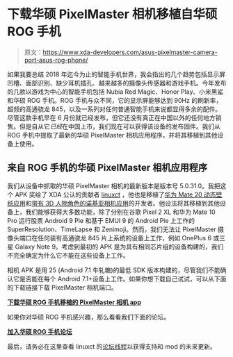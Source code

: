 # 下载华硕 PixelMaster 相机移植自华硕 ROG 手机

> 原文：<https://www.xda-developers.com/asus-pixelmaster-camera-port-asus-rog-phone/>

如果我要总结 2018 年迄今为止的智能手机世界，我会指出的几个趋势包括显示屏凹槽、面部识别、缺少耳机插孔、越来越多的摄像头传感器和游戏手机。今年发布的几款以游戏为中心的智能手机包括 Nubia Red Magic、Honor Play、小米黑鲨和华硕 ROG 手机。ROG 手机与众不同，它的显示屏能够达到 90Hz 的刷新率，超频的高通骁龙 845，以及一系列对任何普通智能手机来说都显得多余的配件。尽管这款手机早在 6 月份就已经发布，但它还没有真正在中国以外的任何地方销售。但是自从它*已经*在中国上市，我们现在可以获得该设备的发布固件。我们从 ROG 手机中提取了最新的华硕 PixelMaster 相机应用程序，并将其移植到其他设备上使用。

## 来自 ROG 手机的华硕 PixelMaster 相机应用程序

我们从设备中抓取的华硕 PixelMaster 相机的最新版本是版本号 5.0.31.0。我把这个 APK 奖给了 XDA 公认的贡献者 [linuxct](https://forum.xda-developers.com/member.php?u=4787101) ，他也是移植了[华为 Mate 20 动态壁纸应用](https://www.xda-developers.com/download-huawei-mate-20-wallpapers-live-wallpapers-themes/)和[带有 3D 人物角色的诺基亚相机应用](https://www.xda-developers.com/nokia-camera-port-3d-personas-animojis/)的开发者。他设法将其移植到其他设备上，我们能够获得大多数功能，除了分别在谷歌 Pixel 2 XL 和华为 Mate 10 Pro 运行股票 Android 9 Pie 和基于 EMUI 9 的 Android Pie 上工作的 SuperResolution、TimeLapse 和 Zenimoji。然而，我们无法让 PixelMaster 摄像头端口在任何装有高通骁龙 845 片上系统的设备上工作，例如 OnePlus 6 或三星 Galaxy Note 9。考虑到最初的 APK 是为具有相同芯片组的设备构建的，我们不完全确定为什么它不能在这些设备上工作。

相机 APK 是用 25 (Android 7.1 牛轧糖)的最低 SDK 版本构建的，尽管我们不能确认它是否能在每个 Android 7.1+设备上工作。如果你想下载自己试试，可以从下面的下载链接下载 PixelMaster 相机端口。

[**下载华硕 ROG 手机移植的 PixelMaster 相机 app**](https://www.androidfilehost.com/?fid=1322778262904020842)

如果你对华硕 ROG 手机感兴趣，那么看看我们下面的论坛。

[**加入华硕 ROG 手机论坛**](https://forum.xda-developers.com/rog-phone)

最后，请务必在这里查看 linuxct 的[论坛线程](https://forum.xda-developers.com/android/apps-games/8-0-rog-phone-apps-ports-live-wallpaper-t3850848)以获得支持和 mod 的未来更新。
